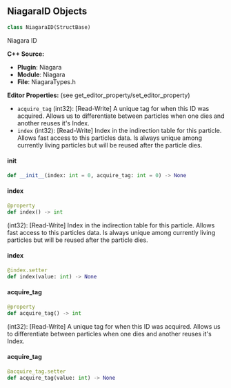 ## NiagaraID Objects

```python
class NiagaraID(StructBase)
```

Niagara ID

**C++ Source:**

- **Plugin**: Niagara
- **Module**: Niagara
- **File**: NiagaraTypes.h

**Editor Properties:** (see get_editor_property/set_editor_property)

- ``acquire_tag`` (int32):  [Read-Write] A unique tag for when this ID was acquired.
  Allows us to differentiate between particles when one dies and another reuses it's Index.
- ``index`` (int32):  [Read-Write] Index in the indirection table for this particle. Allows fast access to this particles data.
  Is always unique among currently living particles but will be reused after the particle dies.

<a id="unreal.NiagaraID.__init__"></a>

#### __init__

```python
def __init__(index: int = 0, acquire_tag: int = 0) -> None
```

<a id="unreal.NiagaraID.index"></a>

#### index

```python
@property
def index() -> int
```

(int32):  [Read-Write] Index in the indirection table for this particle. Allows fast access to this particles data.
Is always unique among currently living particles but will be reused after the particle dies.

<a id="unreal.NiagaraID.index"></a>

#### index

```python
@index.setter
def index(value: int) -> None
```

<a id="unreal.NiagaraID.acquire_tag"></a>

#### acquire_tag

```python
@property
def acquire_tag() -> int
```

(int32):  [Read-Write] A unique tag for when this ID was acquired.
Allows us to differentiate between particles when one dies and another reuses it's Index.

<a id="unreal.NiagaraID.acquire_tag"></a>

#### acquire_tag

```python
@acquire_tag.setter
def acquire_tag(value: int) -> None
```

<a id="unreal.BrushEffectBlurring"></a>